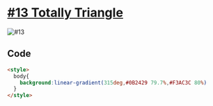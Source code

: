 # [#13 Totally Triangle](https://cssbattle.dev/play/13)
![#13](https://github.com/FrancoEspinozaV/CSSBattle/assets/142062208/993e0401-18f2-4fd1-b6c3-cade6226ffad)

## Code
```html
<style>
  body{
    background:linear-gradient(315deg,#0B2429 79.7%,#F3AC3C 80%)
  }
</style>
```
